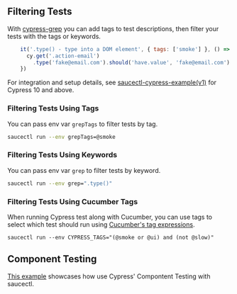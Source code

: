 ## Filtering Tests

With [cypress-grep](https://github.com/cypress-io/cypress-grep) you can add tags to test descriptions, then filter your tests with the tags or keywords.

```javascript
    it('.type() - type into a DOM element', { tags: ['smoke'] }, () => {
      cy.get('.action-email')
        .type('fake@email.com').should('have.value', 'fake@email.com')
    })
```

For integration and setup details, see [saucectl-cypress-example(v1)](https://github.com/saucelabs/saucectl-cypress-example/tree/main/v1/examples/cypress-grep) for Cypress 10 and above.

### Filtering Tests Using Tags

You can pass env var `grepTags` to filter tests by tag.

```bash
saucectl run --env grepTags=@smoke
```

### Filtering Tests Using Keywords

You can pass env var `grep` to filter tests by keyword.

```bash
saucectl run --env grep=".type()"
```

### Filtering Tests Using Cucumber Tags

When running Cypress test along with Cucumber, you can use tags to select which test should run using [Cucumber's tag expressions](https://cucumber.io/docs/cucumber/api/?lang=javascript#tags).

```
saucectl run --env CYPRESS_TAGS="(@smoke or @ui) and (not @slow)"
```

## Component Testing

[This example](https://github.com/saucelabs/saucectl-cypress-example/tree/main/v1/examples/component-testing-react-cra5)
showcases how use Cypress' Compontent Testing with saucectl.
